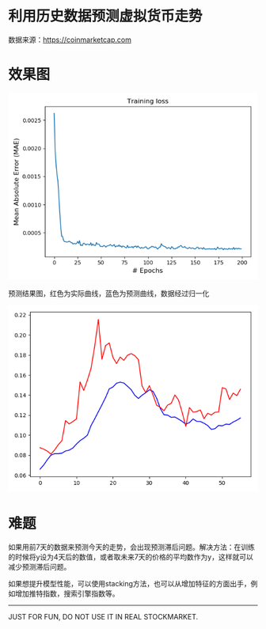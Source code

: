 # 利用历史数据预测虚拟货币走势

数据来源：https://coinmarketcap.com

# 效果图

![loss](pic/loss.png)

预测结果图，红色为实际曲线，蓝色为预测曲线，数据经过归一化

![prediction](pic/prediction.png)



# 难题

如果用前7天的数据来预测今天的走势，会出现预测滞后问题。解决方法：在训练的时候将y设为4天后的数值，或者取未来7天的价格的平均数作为y，这样就可以减少预测滞后问题。

如果想提升模型性能，可以使用stacking方法，也可以从增加特征的方面出手，例如增加推特指数，搜索引擎指数等。

------

JUST FOR FUN, DO NOT USE IT IN REAL STOCKMARKET.